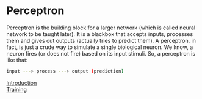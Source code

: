 # Perceptron 

Perceptron is the building block for a larger network (which is called neural network to be taught later). 
It is a blackbox that accepts inputs, processes them and gives out outputs (actually tries to predict them).
A perceptron, in fact, is just a crude way to simulate a single biological neuron.
We know, a neuron fires (or does not fire) based on its input stimuli. So, a perceptron is like that:  
```bash
input ---> process ---> output (prediction)
```

[Introduction](1-perceptron-introduction.md)  
[Training](2-perceptron-training.md)  
